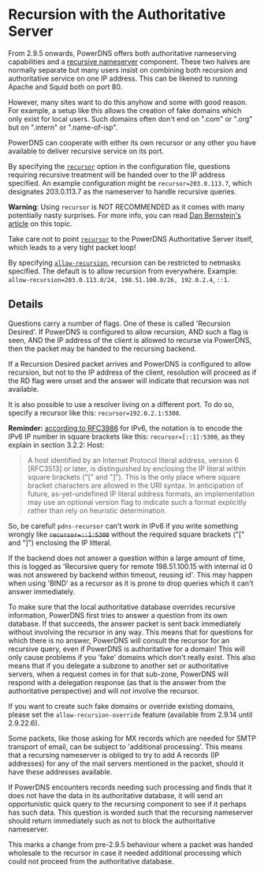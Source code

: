 # Recursion with the Authoritative Server
From 2.9.5 onwards, PowerDNS offers both authoritative nameserving capabilities
and a [recursive nameserver](../recursor/index.md) component. These two halves
are normally separate but many users insist on combining both recursion and
authoritative service on one IP address. This can be likened to running Apache
and Squid both on port 80.

However, many sites want to do this anyhow and some with good reason. For
example, a setup like this allows the creation of fake domains which only exist
for local users. Such domains often don't end on ".com" or ".org" but on
".intern" or ".name-of-isp".

PowerDNS can cooperate with either its own recursor or any other you have
available to deliver recursive service on its port.

By specifying the [`recursor`](settings.md#recursor) option in the configuration
file, questions requiring recursive treatment will be handed over to the IP
address specified. An example configuration might be `recursor=203.0.113.7`,
which designates 203.0.113.7 as the nameserver to handle recursive queries.

**Warning**: Using `recursor` is NOT RECOMMENDED as it comes with many
potentially nasty surprises. For more info, you can read
[Dan Bernstein's article](http://cr.yp.to/djbdns/separation.html) on this topic.

Take care not to point [`recursor`](settings.md#recursor) to the PowerDNS
Authoritative Server itself, which leads to a very tight packet loop!

By specifying [`allow-recursion`](settings.md#allow-recursion), recursion can be
restricted to netmasks specified. The default is to allow recursion from
everywhere. Example: `allow-recursion=203.0.113.0/24, 198.51.100.0/26, 192.0.2.4`, `::1`.

## Details
Questions carry a number of flags. One of these is called 'Recursion Desired'.
If PowerDNS is configured to allow recursion, AND such a flag is seen, AND the
IP address of the client is allowed to recurse via PowerDNS, then the packet may
be handed to the recursing backend.

If a Recursion Desired packet arrives and PowerDNS is configured to allow
recursion, but not to the IP address of the client, resolution will proceed as
if the RD flag were unset and the answer will indicate that recursion was not
available.

It is also possible to use a resolver living on a different port. To do so,
specify a recursor like this: `recursor=192.0.2.1:5300`.

**Reminder:** [according to RFC3986](https://tools.ietf.org/html/rfc3986#section-3.2.2) for IPv6, the notation is to
encode the IPv6 IP number in square brackets like this: `recursor=[::1]:5300`, as
they explain in section 3.2.2: Host:

> A host identified by an Internet Protocol literal address, version 6 [RFC3513] or
later, is distinguished by enclosing the IP literal within square brackets ("[" and "]").
This is the only place where square bracket characters are allowed in the URI syntax.
In anticipation of future, as-yet-undefined IP literal address formats, an
implementation may use an optional version flag to indicate such a format explicitly
rather than rely on heuristic determination.

So, be careful! `pdns-recursor` can't work in IPv6 if you write something wrongly
like ~~`recursor=::1:5300`~~ without the required square brackets ("[" and "]") 
enclosing the IP litteral.

If the backend does not answer a question within a large amount of time, this is
logged as 'Recursive query for remote 198.51.100.15 with internal id 0 was not
answered by backend within timeout, reusing id'. This may happen when using
'BIND' as a recursor as it is prone to drop queries which it can't answer
immediately.

To make sure that the local authoritative database overrides recursive
information, PowerDNS first tries to answer a question from its own database.
If that succeeds, the answer packet is sent back immediately without involving
the recursor in any way. This means that for questions for which there is no
answer, PowerDNS will consult the recursor for an recursive query, even if
PowerDNS is authoritative for a domain! This will only cause problems if you
'fake' domains which don't really exist. This also means that if you delegate a
subzone to another set or authoritative servers, when a request comes in for
that sub-zone, PowerDNS will respond with a delegation response (as that is the
answer from the authoritative perspective) and will *not* involve the recursor.

If you want to create such fake domains or override existing domains, please set
the `allow-recursion-override` feature (available from 2.9.14 until 2.9.22.6).

Some packets, like those asking for MX records which are needed for SMTP
transport of email, can be subject to 'additional processing'. This means that a
recursing nameserver is obliged to try to add A records (IP addresses) for any
of the mail servers mentioned in the packet, should it have these addresses
available.

If PowerDNS encounters records needing such processing and finds that it does
not have the data in its authoritative database, it will send an opportunistic
quick query to the recursing component to see if it perhaps has such data. This
question is worded such that the recursing nameserver should return immediately
such as not to block the authoritative nameserver.

This marks a change from pre-2.9.5 behaviour where a packet was handed wholesale
to the recursor in case it needed additional processing which could not proceed
from the authoritative database.
